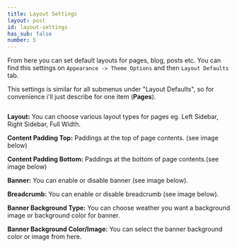 ```yaml
---
title: Layout Settings
layout: post
id: layout-settings
has_sub: false
number: 5
---
```


From here you can set default layouts for pages, blog, posts etc. You can find this settings on `Appearance -> Theme Options` and then `Layout Defaults` tab.

This settings is similar for all submenus under "Layout Defaults", so for convenience i'll just describe for one item (<b>Pages</b>).

<img alt="" src="{{ 'assets/images/20.jpg' | relative_url }}">

**Layout:** You can choose various layout types for pages eg. Left Sidebar, Right Sidebar, Full Width.

**Content Padding Top:** Paddings at the top of page contents. (see image below)

**Content Padding Bottom:** Paddings at the bottom of page contents.(see image below)

**Banner:** You can enable or disable banner (see image below).

**Breadcrumb:** You can enable or disable breadcrumb (see image below).

**Banner Background Type:** You can choose weather you want a background image or background color for banner.

**Banner Background Color/Image:** You can select the banner background color or image from here.

<img alt="" src="{{ 'assets/images/17.jpg' | relative_url }}">

<img alt="" src="{{ 'assets/images/17a.jpg' | relative_url }}">

